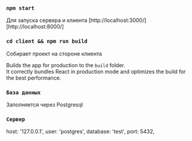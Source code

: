 ### `npm start`

Для запуска сервера и клиента
[http://localhost:3000/]
[http://localhost:8000/]

### `cd client && npm run build`

Собирает проект на стороне клиента
 
Builds the app for production to the `build` folder.\
It correctly bundles React in production mode and optimizes the build for the best performance.

### `База данных`

Заполняется через Postgresql

### `Сервер`

host: '127.0.0.1',
user: 'postgres',
database: 'test',
port: 5432,
